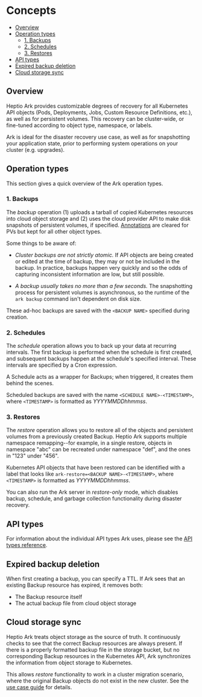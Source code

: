 # Concepts

* [Overview][0]
* [Operation types][1]
    * [1. Backups][2]
    * [2. Schedules][3]
    * [3. Restores][4]
* [API types][9]
* [Expired backup deletion][5]
* [Cloud storage sync][6]

## Overview

Heptio Ark provides customizable degrees of recovery for all Kubernetes API objects (Pods, Deployments, Jobs, Custom Resource Definitions, etc.), as well as for persistent volumes. This recovery can be cluster-wide, or fine-tuned according to object type, namespace, or labels.

Ark is ideal for the disaster recovery use case, as well as for snapshotting your application state, prior to performing system operations on your cluster (e.g. upgrades).

## Operation types

This section gives a quick overview of the Ark operation types.

### 1. Backups
The *backup* operation (1) uploads a tarball of copied Kubernetes resources into cloud object storage and (2) uses the cloud provider API to make disk snapshots of persistent volumes, if specified. [Annotations][8] are cleared for PVs but kept for all other object types.

Some things to be aware of:
* *Cluster backups are not strictly atomic.* If API objects are being created or edited at the time of backup, they may or not be included in the backup. In practice, backups happen very quickly and so the odds of capturing inconsistent information are low, but still possible.

* *A backup usually takes no more than a few seconds.* The snapshotting process for persistent volumes is asynchronous, so the runtime of the `ark backup` command isn't dependent on disk size.

These ad-hoc backups are saved with the `<BACKUP NAME>` specified during creation.


### 2. Schedules
The *schedule* operation allows you to back up your data at recurring intervals. The first backup is performed when the schedule is first created, and subsequent backups happen at the schedule's specified interval. These intervals are specified by a Cron expression.

A Schedule acts as a wrapper for Backups; when triggered, it creates them behind the scenes.

Scheduled backups are saved with the name `<SCHEDULE NAME>-<TIMESTAMP>`, where `<TIMESTAMP>` is formatted as *YYYYMMDDhhmmss*.

### 3. Restores
The *restore* operation allows you to restore all of the objects and persistent volumes from a previously created Backup. Heptio Ark supports multiple namespace remapping--for example, in a single restore, objects in namespace "abc" can be recreated under namespace "def", and the ones in "123" under "456".

Kubernetes API objects that have been restored can be identified with a label that looks like `ark-restore=<BACKUP NAME>-<TIMESTAMP>`, where `<TIMESTAMP>` is formatted as *YYYYMMDDhhmmss*.

You can also run the Ark server in *restore-only* mode, which disables backup, schedule, and garbage collection functionality during disaster recovery.

## API types

For information about the individual API types Ark uses, please see the [API types reference][10].

## Expired backup deletion

When first creating a backup, you can specify a TTL. If Ark sees that an existing Backup resource has expired, it removes both:
* The Backup resource itself
* The actual backup file from cloud object storage

## Cloud storage sync

Heptio Ark treats object storage as the source of truth. It continuously checks to see that the correct Backup resources are always present. If there is a properly formatted backup file in the storage bucket, but no corresponding Backup resources in the Kubernetes API, Ark synchronizes the information from object storage to Kubernetes.

This allows *restore* functionality to work in a cluster migration scenario, where the original Backup objects do not exist in the new cluster. See the [use case guide][7] for details.

[0]: #overview
[1]: #operation-types
[2]: #1-backups
[3]: #2-schedules
[4]: #3-restores
[5]: #expired-backup-deletion
[6]: #cloud-storage-sync
[7]: use-cases.md#cluster-migration
[8]: https://kubernetes.io/docs/concepts/overview/working-with-objects/annotations/
[9]: #api-types
[10]: api-types/
